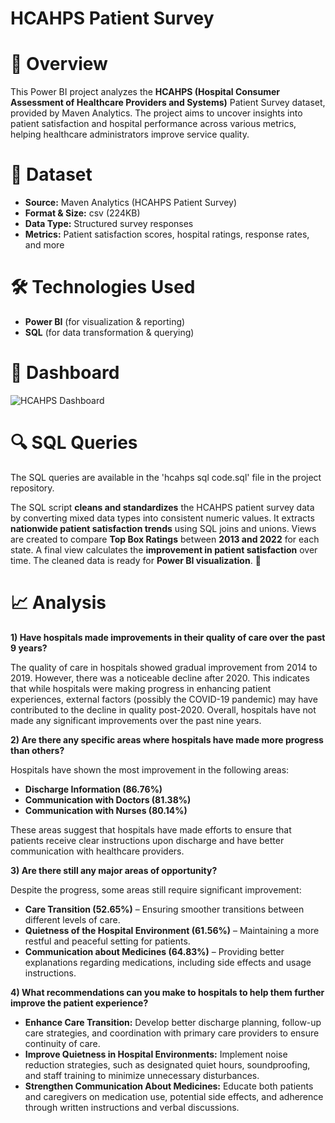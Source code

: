 # HCAHPS Patient Survey

# 📌 Overview
This Power BI project analyzes the **HCAHPS (Hospital Consumer Assessment of Healthcare Providers and Systems)** Patient Survey dataset, provided by Maven Analytics. The project aims to uncover insights into patient satisfaction and hospital performance across various metrics, helping healthcare administrators improve service quality.

# 📂 Dataset
* **Source:** Maven Analytics (HCAHPS Patient Survey)
* **Format & Size:** csv (224KB)
* **Data Type:** Structured survey responses
* **Metrics:** Patient satisfaction scores, hospital ratings, response rates, and more

# 🛠️ Technologies Used
* **Power BI** (for visualization & reporting)
* **SQL** (for data transformation & querying)

# 📌 Dashboard
![HCAHPS Dashboard](https://github.com/user-attachments/assets/146ba999-ae70-46ef-a415-1efc363dc365)

# 🔍 SQL Queries
The SQL queries are available in the 'hcahps sql code.sql' file in the project repository. 

The SQL script **cleans and standardizes** the HCAHPS patient survey data by converting mixed data types into consistent numeric values. It extracts **nationwide patient satisfaction trends** using SQL joins and unions. Views are created to compare **Top Box Ratings** between **2013 and 2022** for each state. A final view calculates the **improvement in patient satisfaction** over time. The cleaned data is ready for **Power BI visualization**. 🚀

# 📈 Analysis
**1) Have hospitals made improvements in their quality of care over the past 9 years?**

The quality of care in hospitals showed gradual improvement from 2014 to 2019. However, there was a noticeable decline after 2020. This indicates that while hospitals were making progress in enhancing patient experiences, external factors (possibly the COVID-19 pandemic) may have contributed to the decline in quality post-2020. Overall, hospitals have not made any significant improvements over the past nine years.

**2) Are there any specific areas where hospitals have made more progress than others?**

Hospitals have shown the most improvement in the following areas:
* **Discharge Information (86.76%)**
* **Communication with Doctors (81.38%)**
* **Communication with Nurses (80.14%)**
  
These areas suggest that hospitals have made efforts to ensure that patients receive clear instructions upon discharge and have better communication with healthcare providers.

**3) Are there still any major areas of opportunity?**

Despite the progress, some areas still require significant improvement:
* **Care Transition (52.65%)** – Ensuring smoother transitions between different levels of care.
* **Quietness of the Hospital Environment (61.56%)** – Maintaining a more restful and peaceful setting for patients.
* **Communication about Medicines (64.83%)** – Providing better explanations regarding medications, including side effects and usage instructions.
  
**4) What recommendations can you make to hospitals to help them further improve the patient experience?**

* **Enhance Care Transition:** Develop better discharge planning, follow-up care strategies, and coordination with primary care providers to ensure continuity of care.
* **Improve Quietness in Hospital Environments:** Implement noise reduction strategies, such as designated quiet hours, soundproofing, and staff training to minimize unnecessary disturbances.
* **Strengthen Communication About Medicines:** Educate both patients and caregivers on medication use, potential side effects, and adherence through written instructions and verbal discussions.
